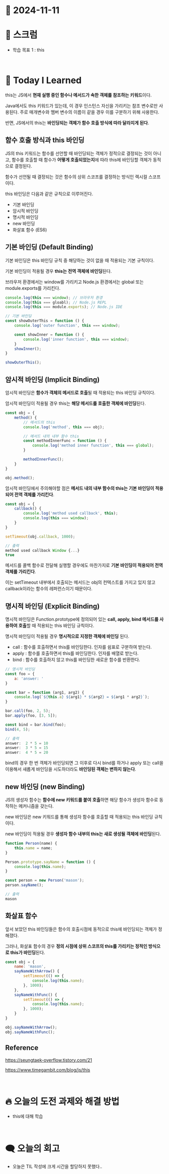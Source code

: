 # 📆 2024-11-11

# 🔔 스크럼

- 학습 목표 1 : this

<br/>

# 🚀 Today I Learned


this는 JS에서 **현재 실행 중인 함수나 메서드가 속한 객체를 참조하는 키워드**이다. 

Java에서도 this 키워드가 있는데, 이 경우 인스턴스 자신을 가리키는 참조 변수로만 사용된다. 주로 매개변수와 멤버 변수의 이름이 같을 경우 이를 구분하기 위해 사용한다.

반면, JS에서의 this는 **바인딩되는 객체가 함수 호출 방식에 따라 달라지게 된다**.

## 함수 호출 방식과 this 바인딩


JS의 this 키워드는 함수를 선언할 때 바인딩되는 객체가 정적으로 결정되는 것이 아니고, 함수를 호출할 때 함수가 **어떻게 호출되었는지**에 따라 this에 바인딩할 객체가 동적으로 결정된다.

함수가 선언될 때 결정되는 것은 함수의 상위 스코프를 결정하는 방식인 렉시컬 스코프이다.

this 바인딩은 다음과 같은 규칙으로 이루어진다.
- 기본 바인딩
- 암시적 바인딩
- 명시적 바인딩
- new 바인딩
- 화살표 함수 (ES6)


## 기본 바인딩 (Default Binding)


기본 바인딩은 this 바인딩 규칙 중 해당하는 것이 없을 때 적용되는 기본 규칙이다.

기본 바인딩이 적용될 경우 **this는 전역 객체에 바인딩**된다. 

브라우저 환경에서는 window를 가리키고 Node.js 환경에서는 global 또는 module.exports를 가리킨다.


```jsx
console.log(this === window); // 브라우저 환경
console.log(this === gloabl); // Node.js REPL
console.log(this === module.exports); // Node.js IDE

// 기본 바인딩
const showOuterThis = function () {
	console.log('outer function', this === window);

	const showInner = function () {
		console.log('inner function', this === window);
	}
	showInner();
}

showOuterThis();
```

## 암시적 바인딩 (Implicit Binding)


암시적 바인딩은 **함수가 객체의 메서드로 호출**될 때 적용되는 this 바인딩 규칙이다.

암시적 바인딩이 적용될 경우 this는 **해당 메서드를 호출한 객체에 바인딩**된다.


```jsx
const obj = {
	method() {
		// 메서드의 this
		console.log('method', this === obj);

		// 메서드 내의 내부 함수 this
		const methodInnerFunc = function () {
			console.log('method inner function', this === global);
		}

		methodInnerFunc();
	}
}

obj.method();
```


암시적 바인딩에서 주의해야할 점은 **메서드 내의 내부 함수의 this는 기본 바인딩이 적용되어 전역 객체를 가리킨다**.


```jsx
const obj = {
    callback() {
        console.log('method used callback', this);
        console.log(this === window);
    }
}

setTimeout(obj.callback, 1000);

// 출력
method used callback Window {...}
true
```


메서드를 콜백 함수로 전달해 실행할 경우에도 마찬가지로 **기본 바인딩이 적용되어 전역 객체를 가리킨다**.

이는 setTimeout 내부에서 호출되는 메서드는 obj의 컨텍스트를 가지고 있지 않고 callback이라는 함수의 레퍼런스이기 때문이다.


## 명시적 바인딩 (Explicit Binding)


명시적 바인딩은 Function.prototype에 정의되어 있는 **call, apply, bind 메서드를 사용하여 호출**할 때 적용되는 this 바인딩 규칙이다.

명시적 바인딩이 적용될 경우 **명시적으로 지정한 객체에 바인딩** 된다.

- call : 함수를 호출하면서 this를 바인딩한다. 인자를 쉼표로 구분하여 받는다.
- apply : 함수를 호출하면서 this를 바인딩한다. 인자를 배열로 받는다.
- bind : 함수를 호출하지 않고 this를 바인딩한 새로운 함수를 반환한다.


```jsx
// 명시적 바인딩
const foo = {
	a: 'answer: '
}

const bar = function (arg1, arg2) {
	console.log(`${this.a} ${arg1} * ${arg2} = ${arg1 * arg2}`);
}

bar.call(foo, 2, 5);
bar.apply(foo, [3, 5]);

const bind = bar.bind(foo);
bind(4, 5);

// 출력
answer:  2 * 5 = 10
answer:  3 * 5 = 15
answer:  4 * 5 = 20
```


bind의 경우 한 번 객체가 바인딩되면 그 이후로 다시 bind를 하거나 apply 또는 call을 이용해서 새롭게 바인딩을 시도하더라도 **바인딩된 객체는 변하지 않는다**.


## new 바인딩 (new Binding)


JS의 생성자 함수는 **함수에 new 키워드를 붙여 호출**하면 해당 함수가 생성자 함수로 동작하는 메커니즘을 갖는다.

new 바인딩은 new 키워드를 통해 생성자 함수를 호출할 때 적용되는 this 바인딩 규칙이다.

new 바인딩이 적용될 경우 **생성자 함수 내부의 this는 새로 생성될 객체에 바인딩**된다.


```jsx
function Person(name) {
	this.name = name;
}

Person.prototype.sayName = function () {
	console.log(this.name);
}

const person = new Person('mason');
person.sayName();

// 출력
mason
```

## 화살표 함수


앞서 보았던 this 바인딩들은 함수의 호출시점에 동적으로 this에 바인딩되는 객체가 정해졌다.

그러나, 화살표 함수의 경우 **정의 시점에 상위 스코프의 this를 가리키는 정적인 방식으로 this가 바인딩**된다.


```jsx
const obj = {
	name: 'mason',
	sayNameWithArrow() {
		setTimeout(() => {
			console.log(this.name);
		}, 1000);
	},
	sayNameWithFunc() {
		setTimeout(() => {
			console.log(this.name);
		}, 1000);
	}
}

obj.sayNameWithArrow();
obj.sayNameWithFunc();
```

## Reference

https://seungtaek-overflow.tistory.com/21

https://www.timegambit.com/blog/js/this

<br/>

# 🔥 오늘의 도전 과제와 해결 방법

- this에 대해 학습 

<br/>

# 🗨️ 오늘의 회고

-  오늘은 TIL 작성에 크게 시간을 할당하지 못했다..


<!--
- 오늘의 학습 경험에 대한 자유로운 생각이나 느낀 점을 기록합니다.
- 성공적인 점, 개선해야 할 점, 새롭게 시도하고 싶은 방법 등을 포함할 수 있습니다.-->

